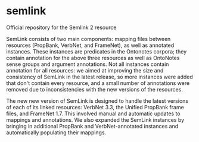 # semlink
Official repository for the Semlink 2 resource

SemLink consists of two main components: mapping files between resources (PropBank, VerbNet, and FrameNet), as well as annotated instances. These instances are predicates in the Ontonotes corpora; they contain annotation for the above three resources as well as OntoNotes sense groups and argument annotations. Not all instances contain annotation for all resources: we aimed at improving the size and consistency of SemLink in the latest release, so more instances were added that don't contain every resource, and a small number of annotations were removed due to inconsistencies with the new versions of the resources.

The new new version of SemLink is designed to handle the latest versions of each of its linked resources: VerbNet 3.3, the Unified PropBank frame files, and FrameNet 1.7. This involved manual and automatic updates to mappings and annotations. We also expanded the SemLink instances by bringing in additional PropBank and VerbNet-annotated instances and automatically populating their mappings.

